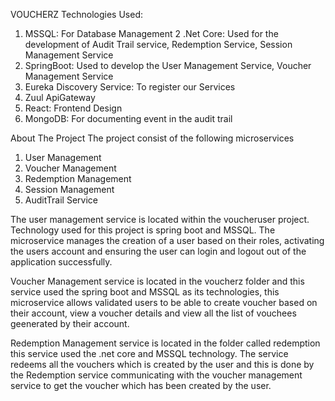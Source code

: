 VOUCHERZ 
Technologies Used:
1. MSSQL: For Database Management
2 .Net Core: Used for the development of Audit Trail service, Redemption Service, Session Management Service
3. SpringBoot: Used to develop the User Management Service, Voucher Management Service
4. Eureka Discovery Service: To register our Services
5. Zuul ApiGateway
6. React: Frontend Design
7. MongoDB: For documenting event in the audit trail

About The Project
The project consist of the following microservices
1. User Management
2. Voucher Management
3. Redemption Management
4. Session Management 
5. AuditTrail Service

The user management service is located within the voucheruser project. Technology used for this project is spring boot and MSSQL. The microservice manages the creation of a user based on their roles, activating the users account and ensuring the user can login and logout out of the application successfully.

Voucher Management service is located in the voucherz folder and this service used the spring boot and MSSQL as its technologies, this microservice allows validated users to be able to create voucher based on their account, view a voucher details and view all the list of vouchees geenerated by their account.

Redemption Management service is located in the folder called redemption this service used the .net core and MSSQL technology. The service redeems all the vouchers which is created by the user and this is done by the Redemption service communicating with the voucher management service to get the voucher which has been created by the user.
